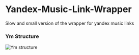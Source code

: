 # Yandex-Music-Link-Wrapper
Slow and small version of the wrapper for yandex music links 

### Ym Structure
![Ym structure](https://github.com/uewquewqueqwue/Yandex-Music-Link-Wrapper/blob/main/Oh.png)
